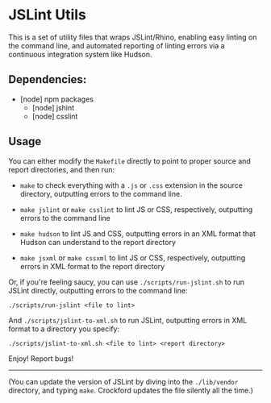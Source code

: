 JSLint Utils
============

This is a set of utility files that wraps JSLint/Rhino, enabling easy
linting on the command line, and automated reporting of linting errors
via a continuous integration system like Hudson.

## Dependencies:
*  [node] npm packages
   *  [node] jshint
   *  [node] csslint

Usage
-----

You can either modify the `Makefile` directly to point to proper source and
report directories, and then run:

*   `make` to check everything with a `.js` or `.css` extension in the
    source directory, outputting errors to the command line.

*   `make jslint` or `make csslint` to lint JS or CSS, respectively,
    outputting errors to the command line

*   `make hudson` to lint JS and CSS, outputting errors in an XML format
    that Hudson can understand to the report directory

*   `make jsxml` or `make cssxml` to lint JS or CSS, respectively, outputting
    errors in XML format to the report directory

Or, if you're feeling saucy, you can use `./scripts/run-jslint.sh` to run
JSLint directly, outputting errors to the command line:

    ./scripts/run-jslint <file to lint>

And `./scripts/jslint-to-xml.sh` to run JSLint, outputting errors in XML
format to a directory you specify:

    ./scripts/jslint-to-xml.sh <file to lint> <report directory>

Enjoy!  Report bugs!

---

(You can update the version of JSLint by diving into the `./lib/vendor`
directory, and typing `make`.  Crockford updates the file silently all
the time.)
